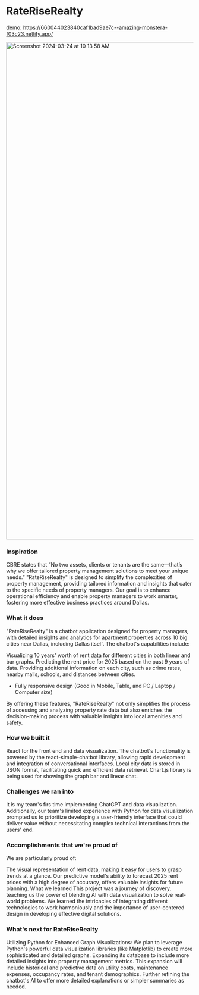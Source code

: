# RateRiseRealty
demo: https://660044023840caf1bad9ae7c--amazing-monstera-f03c23.netlify.app/

<img width="1337" alt="Screenshot 2024-03-24 at 10 13 58 AM" src="https://github.com/dth2701/RateRiseRealty/assets/126984604/581b6cdc-9796-40e1-9e47-35581802bcc1">

### Inspiration
CBRE states that “No two assets, clients or tenants are the same—that’s why we offer tailored property management solutions to meet your unique needs.” "RateRiseRealty" is designed to simplify the complexities of property management, providing tailored information and insights that cater to the specific needs of property managers. Our goal is to enhance operational efficiency and enable property managers to work smarter, fostering more effective business practices around Dallas.

### What it does
"RateRiseRealty" is a chatbot application designed for property managers, with detailed insights and analytics for apartment properties across 10 big cities near Dallas, including Dallas itself. The chatbot's capabilities include:

Visualizing 10 years' worth of rent data for different cities in both linear and bar graphs.
Predicting the rent price for 2025 based on the past 9 years of data.
Providing additional information on each city, such as crime rates, nearby malls, schools, and distances between cities. 
- Fully responsive design (Good in Mobile, Table, and PC / Laptop / Computer size)

By offering these features, "RateRiseRealty" not only simplifies the process of accessing and analyzing property rate data but also enriches the decision-making process with valuable insights into local amenities and safety.

### How we built it
React for the front end and data visualization.
The chatbot's functionality is powered by the react-simple-chatbot library, allowing rapid development and integration of conversational interfaces.
Local city data is stored in JSON format, facilitating quick and efficient data retrieval. Chart.js library is being used for showing the graph bar and linear chat.

### Challenges we ran into
It is my team's firs time implementing ChatGPT and data visualization. Additionally, our team's limited experience with Python for data visualization prompted us to prioritize developing a user-friendly interface that could deliver value without necessitating complex technical interactions from the users' end.

### Accomplishments that we're proud of
We are particularly proud of:

The visual representation of rent data, making it easy for users to grasp trends at a glance.
Our predictive model's ability to forecast 2025 rent prices with a high degree of accuracy, offers valuable insights for future planning.
What we learned
This project was a journey of discovery, teaching us the power of blending AI with data visualization to solve real-world problems. We learned the intricacies of integrating different technologies to work harmoniously and the importance of user-centered design in developing effective digital solutions.

### What's next for RateRiseRealty
Utilizing Python for Enhanced Graph Visualizations: We plan to leverage Python's powerful data visualization libraries (like Matplotlib) to create more sophisticated and detailed graphs.
Expanding its database to include more detailed insights into property management metrics. This expansion will include historical and predictive data on utility costs, maintenance expenses, occupancy rates, and tenant demographics.
Further refining the chatbot's AI to offer more detailed explanations or simpler summaries as needed.

